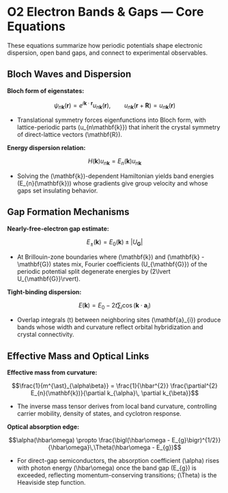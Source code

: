 # O2 Electron Bands & Gaps — Core Equations

These equations summarize how periodic potentials shape electronic dispersion, open band gaps, and connect to experimental observables.

## Bloch Waves and Dispersion
**Bloch form of eigenstates:**

$$\psi_{n\mathbf{k}}(\mathbf{r}) = e^{i\mathbf{k}\cdot\mathbf{r}} u_{n\mathbf{k}}(\mathbf{r}), \qquad u_{n\mathbf{k}}(\mathbf{r} + \mathbf{R}) = u_{n\mathbf{k}}(\mathbf{r})$$

- Translational symmetry forces eigenfunctions into Bloch form, with lattice-periodic parts \(u_{n\mathbf{k}}\) that inherit the crystal symmetry of direct-lattice vectors \(\mathbf{R}\).

**Energy dispersion relation:**

$$H(\mathbf{k}) u_{n\mathbf{k}} = E_{n}(\mathbf{k}) u_{n\mathbf{k}}$$

- Solving the \(\mathbf{k}\)-dependent Hamiltonian yields band energies \(E_{n}(\mathbf{k})\) whose gradients give group velocity and whose gaps set insulating behavior.

## Gap Formation Mechanisms
**Nearly-free-electron gap estimate:**

$$E_{\pm}(\mathbf{k}) = E_{0}(\mathbf{k}) \pm \lvert U_{\mathbf{G}} \rvert$$

- At Brillouin-zone boundaries where \(\mathbf{k}\) and \(\mathbf{k} - \mathbf{G}\) states mix, Fourier coefficients \(U_{\mathbf{G}}\) of the periodic potential split degenerate energies by \(2\lvert U_{\mathbf{G}}\rvert\).

**Tight-binding dispersion:**

$$E(\mathbf{k}) = E_{0} - 2t\sum_{i} \cos(\mathbf{k}\cdot \mathbf{a}_{i})$$

- Overlap integrals \(t\) between neighboring sites \(\mathbf{a}_{i}\) produce bands whose width and curvature reflect orbital hybridization and crystal connectivity.

## Effective Mass and Optical Links
**Effective mass from curvature:**

$$\frac{1}{m^{\ast}_{\alpha\beta}} = \frac{1}{\hbar^{2}} \frac{\partial^{2} E_{n}(\mathbf{k})}{\partial k_{\alpha}\, \partial k_{\beta}}$$

- The inverse mass tensor derives from local band curvature, controlling carrier mobility, density of states, and cyclotron response.

**Optical absorption edge:**

$$\alpha(\hbar\omega) \propto \frac{\bigl(\hbar\omega - E_{g}\bigr)^{1/2}}{\hbar\omega}\,\Theta(\hbar\omega - E_{g})$$

- For direct-gap semiconductors, the absorption coefficient \(\alpha\) rises with photon energy \(\hbar\omega\) once the band gap \(E_{g}\) is exceeded, reflecting momentum-conserving transitions; \(\Theta\) is the Heaviside step function.
